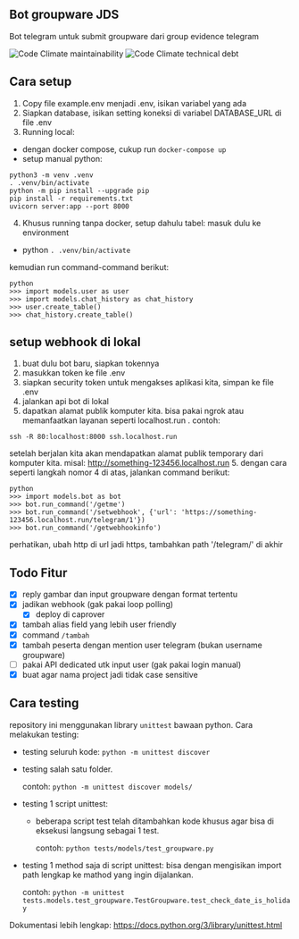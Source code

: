 Bot groupware JDS
-----------------

Bot telegram untuk submit groupware dari group evidence telegram

![Code Climate maintainability](https://img.shields.io/codeclimate/maintainability/jabardigitalservice/jdsbot)
![Code Climate technical debt](https://img.shields.io/codeclimate/tech-debt/jabardigitalservice/jdsbot?style=plastic)

## Cara setup

1. Copy file example.env menjadi .env, isikan variabel yang ada
2. Siapkan database, isikan setting koneksi di variabel DATABASE_URL di file .env
3. Running local:
  - dengan docker compose, cukup run `docker-compose up`
  - setup manual python:

  ```
  python3 -m venv .venv
  . .venv/bin/activate
  python -m pip install --upgrade pip
  pip install -r requirements.txt
  uvicorn server:app --port 8000
  ```
4. Khusus running tanpa docker, setup dahulu tabel: masuk dulu ke environment
  - python `. .venv/bin/activate`

  kemudian run command-command berikut:

  ```
  python
  >>> import models.user as user
  >>> import models.chat_history as chat_history
  >>> user.create_table()
  >>> chat_history.create_table()
  ```

## setup webhook di lokal
1. buat dulu bot baru, siapkan tokennya
2. masukkan token ke file .env
3. siapkan security token untuk mengakses aplikasi kita, simpan ke file .env
3. jalankan api bot di lokal
4. dapatkan alamat publik komputer kita. bisa pakai ngrok atau memanfaatkan layanan seperti localhost.run . contoh:

  `ssh -R 80:localhost:8000 ssh.localhost.run`

  setelah berjalan kita akan mendapatkan alamat publik temporary dari komputer kita. misal: http://something-123456.localhost.run
5. dengan cara seperti langkah nomor 4 di atas, jalankan command berikut:
  ```
  python
  >>> import models.bot as bot
  >>> bot.run_command('/getme')
  >>> bot.run_command('/setwebhook', {'url': 'https://something-123456.localhost.run/telegram/1'})
  >>> bot.run_command('/getwebhookinfo')
  ```

  perhatikan, ubah http di url jadi https, tambahkan path '/telegram/<kode token>' di akhir

## Todo Fitur
- [x] reply gambar dan input groupware dengan format tertentu
- [x] jadikan webhook (gak pakai loop polling)
  - [x] deploy di caprover
- [x] tambah alias field yang lebih user friendly
- [x] command `/tambah`
- [x] tambah peserta dengan mention user telegram (bukan username groupware)
- [ ] pakai API dedicated utk input user (gak pakai login manual)
- [x] buat agar nama project jadi tidak case sensitive

## Cara testing

repository ini menggunakan library `unittest` bawaan python. Cara melakukan testing:

- testing seluruh kode: `python -m unittest discover`
- testing salah satu folder.

    contoh: `python -m unittest discover models/`

- testing 1 script unittest:
  - beberapa script test telah ditambahkan kode khusus agar bisa di eksekusi langsung sebagai 1 test.

    contoh: `python tests/models/test_groupware.py`

- testing 1 method saja di script unittest: bisa dengan mengisikan import path lengkap ke mathod yang ingin dijalankan.

  contoh: `python -m unittest tests.models.test_groupware.TestGroupware.test_check_date_is_holiday`

Dokumentasi lebih lengkap: https://docs.python.org/3/library/unittest.html
